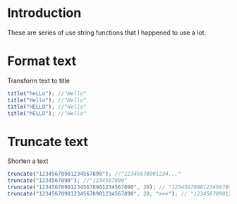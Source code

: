 # Introduction

These are series of use string functions that I happened to use a lot.

# Format text

Transform text to title

```js
title("heLLo"); //"Hello"
title("Hello"); //"Hello"
title("HELLO"); //"Hello"
title("hELLO"); //"Hello"
```

# Truncate text

Shorten a text

```js
truncate("12345678901234567890"); //"12345678901234..."
truncate("1234567890"); //"1234567890"
truncate("123456789012345678901234567890", 20); // "12345678901234567890..."
truncate("123456789012345678901234567890", 20, ">>>"); // "12345678901234567890>>>"
```

